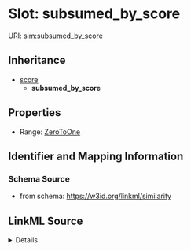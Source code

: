 # Slot: subsumed_by_score

URI: [sim:subsumed_by_score](https://w3id.org/linkml/similarity/subsumed_by_score)




## Inheritance

* [score](score.md)
    * **subsumed_by_score**







## Properties

* Range: [ZeroToOne](ZeroToOne.md)







## Identifier and Mapping Information







### Schema Source


* from schema: https://w3id.org/linkml/similarity




## LinkML Source

<details>
```yaml
name: subsumed_by_score
from_schema: https://w3id.org/linkml/similarity
rank: 1000
is_a: score
alias: subsumed_by_score
range: ZeroToOne

```
</details>
